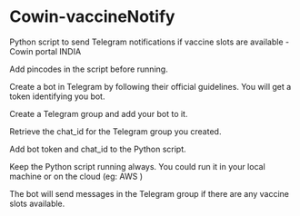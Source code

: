 # Cowin-vaccineNotify
Python script to send Telegram notifications if vaccine slots are available - Cowin portal INDIA

Add pincodes in the script before running.

Create a bot in Telegram by following their official guidelines.
You will get a token identifying you bot.

Create a Telegram group and add your bot to it.

Retrieve the chat_id for the Telegram group you created.

Add bot token and chat_id to the Python script.

Keep the Python script running always. You could run it in your local machine or on the cloud (eg: AWS )

The bot will send messages in the Telegram group if there are any vaccine slots available.

